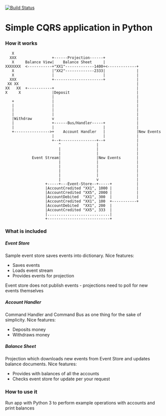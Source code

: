 [![Build Status](https://travis-ci.org/Kukmedis/py-simplecqrs.svg?branch=master)](https://travis-ci.org/Kukmedis/py-simplecqrs)
# Simple CQRS application in Python
### How it works

       X
      XXX                +------Projection------+
       X     Balance View|    Balance Sheet     |
    XXXXXXX  <-----------+"XX1"-------------1400+<-------------+
       X                 |"XX2"-------------2333|              |
       X                 |                      |              |
      XXX                +----------------------+              |
     XX XX                                                     |
    XX   XX  +-----------+                                     |
    X     X              |Deposit                              |
                         |                                     |
       +                 |                                     |
       |                 |                                     |
       |                 |                                     |
       |                 |                                     |
       |Withdraw         v                                     |
       |                 +------Bus/Handler-----+              |
       |                 |                      |              |
       +---------------->+    Account Handler   |              |New Events
                         |                      |              |
                         +--+----------------+--+              |
                            ^                |                 |
                            |                |                 |
                            |                |                 |
                Event Stream|                |New Events       |
                            |                |                 |
                            |                |                 |
                            |                |                 |
                            |                |                 |
                            |                v                 |
                      +-----+---Event-Store--+-----+           |
                      |AccountCredited "XX1", 1000 |           |
                      |AccountCredited "XX5", 2000 |           |
                      |AccountDebited  "XX1", 300  |           |
                      |AccountCredited "XX1", 100  +-----------+
                      |AccountDebited  "XX1", 200  |
                      |AccountCredited "XX5", 333  |
                      |............................|
                      +----------------------------+

### What is included
##### Event Store
Sample event store saves events into dictionary. Nice features:
+ Saves events
+ Loads event stream
+ Provides events for projection

Event store does not publish events - projections need to poll for new events themselves
##### Account Handler
Command Handler and Command Bus as one thing for the sake of simplicity. Nice features:
+ Deposits money
+ Withdraws money

##### Balance Sheet
Projection which downloads new events from Event Store and updates balance documents. Nice features:
+ Provides with balances of all the accounts
+ Checks event store for update per your request

### How to use it
Run app with Python 3 to perform example operations with accounts and print balances